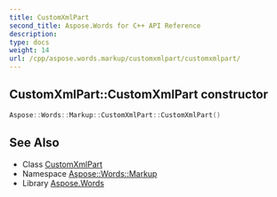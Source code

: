 ```yaml
---
title: CustomXmlPart
second_title: Aspose.Words for C++ API Reference
description: 
type: docs
weight: 14
url: /cpp/aspose.words.markup/customxmlpart/customxmlpart/
---
```

## CustomXmlPart::CustomXmlPart constructor




```cpp
Aspose::Words::Markup::CustomXmlPart::CustomXmlPart()
```

## See Also

* Class [CustomXmlPart](../)
* Namespace [Aspose::Words::Markup](../../)
* Library [Aspose.Words](../../../)
